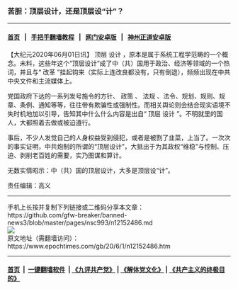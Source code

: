 ### 苦胆：顶层设计，还是顶层设“计”？
------------------------

#### [首页](https://github.com/gfw-breaker/banned-news3/blob/master/README.md) &nbsp;&nbsp;|&nbsp;&nbsp; [手把手翻墙教程](https://github.com/gfw-breaker/guides/wiki) &nbsp;&nbsp;|&nbsp;&nbsp; [网门安卓版](https://github.com/oGate2/oGate) &nbsp;&nbsp;|&nbsp;&nbsp; [神州正道安卓版](https://github.com/SzzdOgate/update) 



<div><p>
 【大纪元2020年06月01日讯】
 <ok href="https://www.epochtimes.com/gb/tag/%E9%A1%B6%E5%B1%82.html">
  顶层
 </ok>
 <ok href="https://www.epochtimes.com/gb/tag/%E8%AE%BE%E8%AE%A1.html">
  设计
 </ok>
 ，原本是属于系统工程学范畴的一个概念。未料，这些年这个“顶层设计”成了中（共）国用于政治、经济等领域的一个热词，并且与“
 <ok href="https://www.epochtimes.com/gb/tag/%E6%94%B9%E9%9D%A9.html">
  改革
 </ok>
 ”挂起钩来（实际上连改良都没有，只有倒退），频频出现在中共中央文件和主流媒体上。
</p>
<p>
 党国政府下达的一系列发号施令的方针、
 <ok href="https://www.epochtimes.com/gb/tag/%E6%94%BF%E7%AD%96.html">
  政策
 </ok>
 、
 <ok href="https://www.epochtimes.com/gb/tag/%E6%B3%95%E8%A7%84.html">
  法规
 </ok>
 、法令、规划、规则、规章、条例、通知等等，往往带有欺骗性或强制性。而相关舆论则会结合现实语境不失时机地加以引导，告知其中什么什么内容是出自“
 <ok href="https://www.epochtimes.com/gb/tag/%E9%A1%B6%E5%B1%82.html">
  顶层
 </ok>
 <ok href="https://www.epochtimes.com/gb/tag/%E8%AE%BE%E8%AE%A1.html">
  设计
 </ok>
 ”。不明就里的国人，大都照着去做或被迫遵行。
</p>
<p>
 事后，不少人发觉自己的人身权益受到侵犯，或者是被割了韭菜，上当了。一次次的事实证明，中共炮制的所谓的“顶层设计”，大抵出于为其政权“维稳”与控制、压迫、剥削老百姓的需要，实乃图谋和算计。
</p>
<p>
 无数实情昭示：中（共）国的顶层设计，大多是顶层设“计”。
</p>
<p>
 责任编辑：高义
</p>
</div>
<hr/>
手机上长按并复制下列链接或二维码分享本文章：<br/>
https://github.com/gfw-breaker/banned-news3/blob/master/pages/nsc993/n12152486.md <br/>
<a href='https://github.com/gfw-breaker/banned-news3/blob/master/pages/nsc993/n12152486.md'><img src='https://github.com/gfw-breaker/banned-news3/blob/master/pages/nsc993/n12152486.md.png'/></a> <br/>
原文地址（需翻墙访问）：https://www.epochtimes.com/gb/20/6/1/n12152486.htm


------------------------
#### [首页](https://github.com/gfw-breaker/banned-news3/blob/master/README.md) &nbsp;|&nbsp; [一键翻墙软件](https://github.com/gfw-breaker/nogfw/blob/master/README.md) &nbsp;| [《九评共产党》](https://github.com/gfw-breaker/9ping.md/blob/master/README.md#九评之一评共产党是什么) | [《解体党文化》](https://github.com/gfw-breaker/jtdwh.md/blob/master/README.md) | [《共产主义的终极目的》](https://github.com/gfw-breaker/gczydzjmd.md/blob/master/README.md)


<img src='http://gfw-breaker.win/banned-news3/pages/nsc993/n12152486.md' width='0px' height='0px'/>